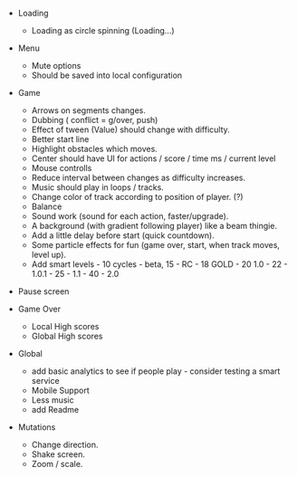 * Loading
  * Loading as circle spinning (Loading...)

* Menu
  * Mute options
  * Should be saved into local configuration

* Game
  * Arrows on segments changes.
  * Dubbing ( conflict = g/over, push)
  * Effect of tween (Value) should change with difficulty.
  * Better start line
  * Highlight obstacles which moves.
  * Center should have UI for actions / score / time ms / current level
  * Mouse controlls
  * Reduce interval between changes as difficulty increases.
  * Music should play in loops / tracks.
  * Change color of track according to position of player. (?)
  * Balance
  * Sound work (sound for each action, faster/upgrade).
  * A background (with gradient following player) like a beam thingie.
  * Add a little delay before start (quick countdown).
  * Some particle effects for fun (game over, start, when track moves, level up).
  * Add smart levels - 10 cycles - beta, 15 - RC - 18 GOLD - 20 1.0 - 22 - 1.0.1 - 25 - 1.1 - 40 - 2.0

* Pause screen

* Game Over
  * Local High scores
  * Global High scores

* Global
  * add basic analytics to see if people play - consider testing a smart service
  * Mobile Support
  * Less music
  * add Readme

* Mutations
  * Change direction.
  * Shake screen.
  * Zoom / scale.







